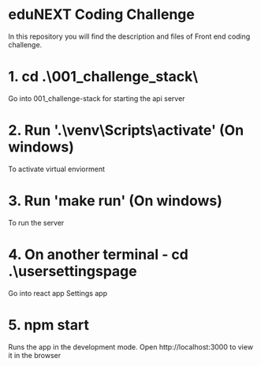 # eduNEXT Coding Challenge

In this repository you will find the description and files of Front end coding challenge.


# 1. cd .\001_challenge_stack\
Go into 001_challenge-stack for starting the api server

# 2. Run '.\venv\Scripts\activate' (On windows) 
To activate virtual enviorment

# 3. Run 'make run' (On windows) 
To run the server 

# 4. On another terminal - cd .\usersettingspage
Go into react app Settings app
# 5. npm start
Runs the app in the development mode.
Open http://localhost:3000 to view it in the browser


